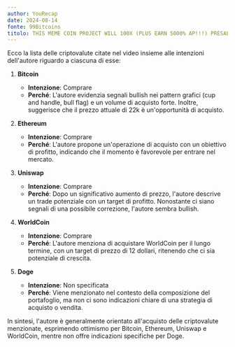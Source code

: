 ```yaml
---
author: YouRecap
date: 2024-08-14
fonte: 99Bitcoins
titolo: THIS MEME COIN PROJECT WILL 100X (PLUS EARN 5000% AP!!!) PRESALE GEM CRYPTO ALLSTARS
---
```


Ecco la lista delle criptovalute citate nel video insieme alle intenzioni dell'autore riguardo a ciascuna di esse:

1. **Bitcoin**
   - **Intenzione**: Comprare
   - **Perché**: L'autore evidenzia segnali bullish nei pattern grafici (cup and handle, bull flag) e un volume di acquisto forte. Inoltre, suggerisce che il prezzo attuale di 22k è un'opportunità di acquisto.

2. **Ethereum**
   - **Intenzione**: Comprare
   - **Perché**: L'autore propone un'operazione di acquisto con un obiettivo di profitto, indicando che il momento è favorevole per entrare nel mercato.

3. **Uniswap**
   - **Intenzione**: Comprare
   - **Perché**: Dopo un significativo aumento di prezzo, l'autore descrive un trade potenziale con un target di profitto. Nonostante ci siano segnali di una possibile correzione, l'autore sembra bullish.

4. **WorldCoin**
   - **Intenzione**: Comprare
   - **Perché**: L'autore menziona di acquistare WorldCoin per il lungo termine, con un target di prezzo di 12 dollari, ritenendo che ci sia potenziale di crescita.

5. **Doge**
   - **Intenzione**: Non specificata
   - **Perché**: Viene menzionato nel contesto della composizione del portafoglio, ma non ci sono indicazioni chiare di una strategia di acquisto o vendita.

In sintesi, l'autore è generalmente orientato all'acquisto delle criptovalute menzionate, esprimendo ottimismo per Bitcoin, Ethereum, Uniswap e WorldCoin, mentre non offre indicazioni specifiche per Doge.

